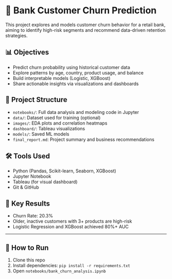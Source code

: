 # 🧠 Bank Customer Churn Prediction

This project explores and models customer churn behavior for a retail bank, aiming to identify high-risk segments and recommend data-driven retention strategies.

## 📊 Objectives
- Predict churn probability using historical customer data
- Explore patterns by age, country, product usage, and balance
- Build interpretable models (Logistic, XGBoost)
- Share actionable insights via visualizations and dashboards

## 📁 Project Structure
- `notebooks/`: Full data analysis and modeling code in Jupyter
- `data/`: Dataset used for training (optional)
- `images/`: EDA plots and correlation heatmaps
- `dashboard/`: Tableau visualizations
- `models/`: Saved ML models
- `final_report.md`: Project summary and business recommendations

## 🛠️ Tools Used
- Python (Pandas, Scikit-learn, Seaborn, XGBoost)
- Jupyter Notebook
- Tableau (for visual dashboard)
- Git & GitHub

## 🚀 Key Results
- Churn Rate: 20.3%
- Older, inactive customers with 3+ products are high-risk
- Logistic Regression and XGBoost achieved 80%+ AUC

---

## 📝 How to Run
1. Clone this repo
2. Install dependencies: `pip install -r requirements.txt`
3. Open `notebooks/bank_churn_analysis.ipynb`

